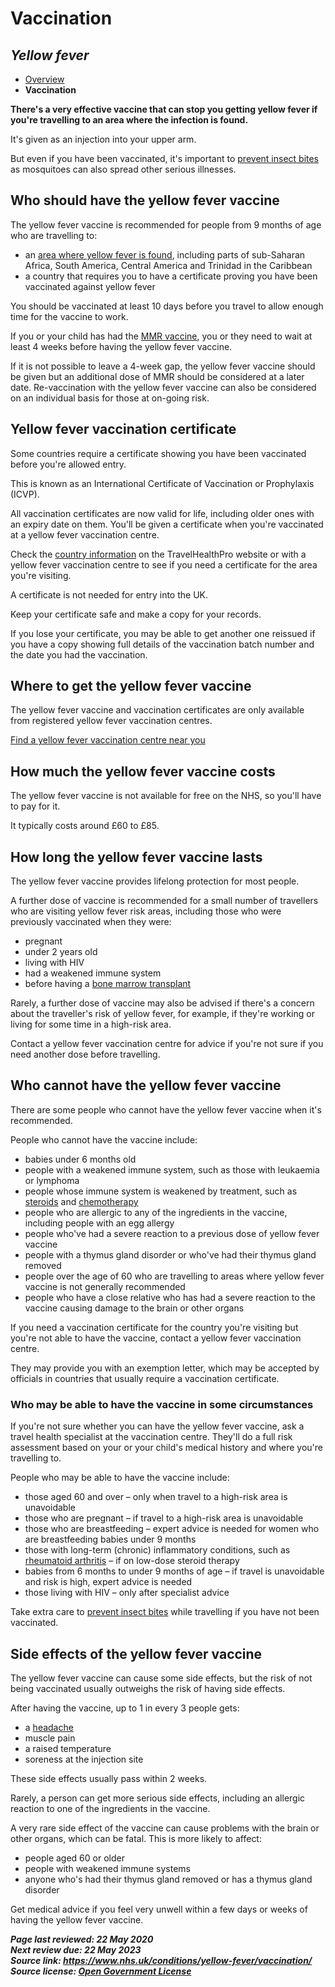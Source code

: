 <!-- Yellow fever -->

# **Vaccination**

## *Yellow fever*

- [Overview](yellow-fever.md)
- **Vaccination**

**There's a very effective vaccine that can stop you  getting yellow fever if you're travelling to an area where the infection is found.**

It's given as an injection into your upper arm.

But even if you have been vaccinated, it's important to [prevent insect bites](https://www.nhs.uk/conditions/insect-bites-and-stings/prevention/) as mosquitoes can also spread other serious illnesses.

## Who should have the yellow fever vaccine

The yellow fever vaccine is recommended for people from 9 months of age who are travelling to:

- an [area where yellow fever is found](https://nathnacyfzone.org.uk/factsheet/60/yellow-fever-maps), including parts of sub-Saharan Africa, South America, Central America and Trinidad in the Caribbean
- a country that requires you to have a certificate proving you have been vaccinated against yellow fever

You should be vaccinated at least 10 days before you travel to allow enough time for the vaccine to work.

If you or your child has had the [MMR vaccine](https://www.nhs.uk/conditions/vaccinations/mmr-vaccine/), you or they need to wait at least 4 weeks before having the yellow fever vaccine.

If it is not possible to leave a 4-week gap, the yellow fever vaccine  should be given but an additional dose of MMR should be considered at a  later date. Re-vaccination with the yellow fever vaccine can also be  considered on an individual basis for those at on-going risk.

## Yellow fever vaccination certificate

Some countries require a certificate showing you have been vaccinated before you're allowed entry.

This is known as an International Certificate of Vaccination or Prophylaxis (ICVP).

All vaccination certificates are now valid for life, including older ones  with an expiry date on them. You'll be given a certificate when you're  vaccinated at a yellow fever vaccination centre.

Check the [country information](https://travelhealthpro.org.uk/countries) on the TravelHealthPro website or with a yellow fever vaccination centre  to see if you need a certificate for the area you're visiting.

A certificate is not needed for entry into the UK.

Keep your certificate safe and make a copy for your records.

If you lose your certificate, you may be able to get another one reissued  if you have a copy showing full details of the vaccination batch number  and the date you had the vaccination.

## Where to get the yellow fever vaccine

The yellow fever vaccine and vaccination certificates are only available from registered yellow fever vaccination centres.

[Find a yellow fever vaccination centre near you](https://nathnacyfzone.org.uk/search-centres)

## How much the yellow fever vaccine costs

The yellow fever vaccine is not available for free on the NHS, so you'll have to pay for it.

It typically costs around £60 to £85.

## How long the yellow fever vaccine lasts

The yellow fever vaccine provides lifelong protection for most people.

A further dose of vaccine is recommended for a small number of travellers who are visiting yellow fever risk areas, including those who were  previously vaccinated when they were:

- pregnant
- under 2 years old
- living with HIV
- had a weakened immune system
- before having a [bone marrow transplant](https://www.nhs.uk/conditions/stem-cell-transplant/)

Rarely, a further dose of vaccine may also be advised if there's a concern  about the traveller's risk of yellow fever, for example, if they're  working or living for some time in a high-risk area.

Contact a yellow fever vaccination centre for advice if you're not sure if you need another dose before travelling.

## Who cannot have the yellow fever vaccine



There are some people who cannot have the yellow fever vaccine when it's recommended.

People who cannot have the vaccine include:

- babies under 6 months old
- people with a weakened immune system, such as those with leukaemia or lymphoma
- people whose immune system is weakened by treatment, such as [steroids](https://www.nhs.uk/conditions/steroids/) and [chemotherapy](https://www.nhs.uk/conditions/chemotherapy/)
- people who are allergic to any of the ingredients in the vaccine, including people with an egg allergy
- people who've had a severe reaction to a previous dose of yellow fever vaccine
- people with a thymus gland disorder or who've had their thymus gland removed
- people over the age of 60 who are travelling to areas where yellow fever vaccine is not generally recommended
- people who have a close relative who has had a severe reaction to the vaccine causing damage to the brain or other organs

If you need a vaccination certificate for the country you're visiting but  you're not able to have the vaccine, contact a yellow fever vaccination  centre.

They may provide you with an exemption letter, which may  be accepted by officials in countries that usually require a vaccination certificate.



### Who may be able to have the vaccine in some circumstances



If you're not sure whether you can have the yellow fever vaccine, ask a  travel health specialist at the vaccination centre. They'll do a full  risk assessment based on your or your child's medical history and where  you're travelling to.

People who may be able to have the vaccine include:

- those aged 60 and over – only when travel to a high-risk area is unavoidable
- those who are pregnant – if travel to a high-risk area is unavoidable
- those who are breastfeeding – expert advice is needed for women who are breastfeeding babies under 9 months
- those with long-term (chronic) inflammatory conditions, such as [rheumatoid arthritis](https://www.nhs.uk/conditions/rheumatoid-arthritis/) – if on low-dose steroid therapy
- babies from 6 months to under 9 months of age – if travel is unavoidable and risk is high, expert advice is needed
- those living with HIV – only after specialist advice

Take extra care to [prevent insect bites](https://www.nhs.uk/conditions/insect-bites-and-stings/prevention/) while travelling if you have not been vaccinated.

## Side effects of the yellow fever vaccine

The yellow  fever vaccine can cause some side effects, but the risk of not being  vaccinated usually outweighs the risk of having side effects.

After having the vaccine, up to 1 in every 3 people gets:

- a [headache](https://www.nhs.uk/conditions/headaches/)
- muscle pain
- a raised temperature
- soreness at the injection site

These side effects usually pass within 2 weeks.

Rarely, a person can get more serious side effects, including an allergic reaction to one of the ingredients in the vaccine.

A very rare side effect of the vaccine can cause problems with the brain  or other organs, which can be fatal. This is more likely to affect:

- people aged 60 or older
- people with weakened immune systems
- anyone who's had their thymus gland removed or has a thymus gland disorder

Get medical advice if you feel very unwell within a few days or weeks of having the yellow fever vaccine.

***Page last reviewed: 22 May 2020  
Next review due: 22 May 2023  
Source link: <https://www.nhs.uk/conditions/yellow-fever/vaccination/>  
Source license: [Open Government License](http://www.nationalarchives.gov.uk/doc/open-government-licence/version/3/)***
